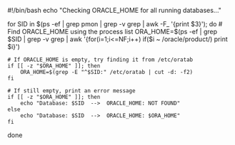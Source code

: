 #!/bin/bash
echo "Checking ORACLE_HOME for all running databases..."

for SID in $(ps -ef | grep pmon | grep -v grep | awk -F_ '{print $3}'); do
    # Find ORACLE_HOME using the process list
    ORA_HOME=$(ps -ef | grep $SID | grep -v grep | awk '{for(i=1;i<=NF;i++) if($i ~ /oracle\/product/) print $i}')

    # If ORACLE_HOME is empty, try finding it from /etc/oratab
    if [[ -z "$ORA_HOME" ]]; then
        ORA_HOME=$(grep -E "^$SID:" /etc/oratab | cut -d: -f2)
    fi

    # If still empty, print an error message
    if [[ -z "$ORA_HOME" ]]; then
        echo "Database: $SID  -->  ORACLE_HOME: NOT FOUND"
    else
        echo "Database: $SID  -->  ORACLE_HOME: $ORA_HOME"
    fi
done

